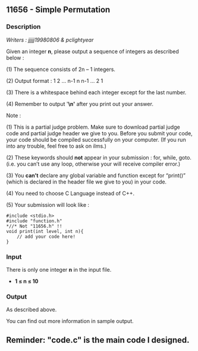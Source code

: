 ## 11656 - Simple Permutation

### Description

*Writers : jjjjj19980806 & pclightyear*

Given an integer **n**, please output a sequence of integers as described below :

(1) The sequence consists of 2n – 1 integers.

(2) Output format : 1 2 … n-1 n n-1 … 2 1

(3) There is a whitespace behind each integer except for the last number.

(4) Remember to output '**\n'** after you print out your answer.

Note :

(1) This is a partial judge problem. Make sure to download partial judge code and partial judge header we give to you. Before you submit your code, your code should be compiled successfully on your computer. (If you run into any trouble, feel free to ask on ilms.)

(2) These keywords should **not** appear in your submission : for, while, goto. (i.e. you can’t use any loop, otherwise your will receive compiler error.)

(3) You **can’t** declare any global variable and function except for “print()” (which is declared in the header file we give to you) in your code.

(4) You need to choose C Language instead of C++.

(5) Your submission will look like :

 

```
#include <stdio.h>
#include "function.h"
*//* Not "11656.h" !!
void print(int level, int n){
    // add your code here!
}
```

 

### Input

There is only one integer **n** in the input file.

- **1 ≤ n ≤ 10**

### Output

As described above.

You can find out more information in sample output.

## Reminder: "code.c" is the main code I designed.